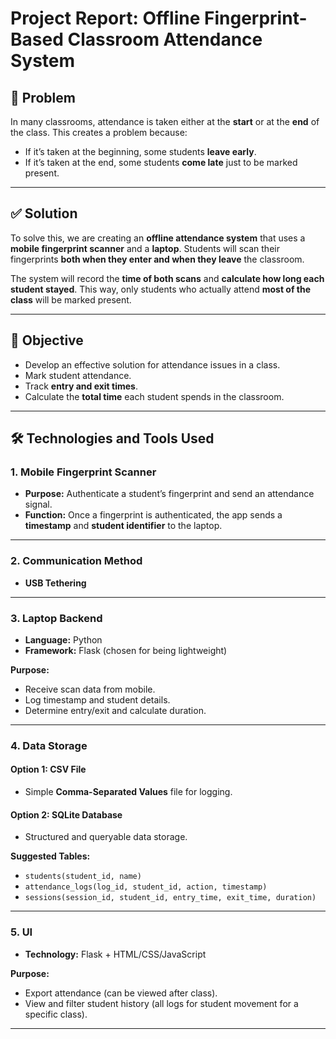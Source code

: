 # Project Report: Offline Fingerprint-Based Classroom Attendance System

## 🧠 Problem

In many classrooms, attendance is taken either at the **start** or at the **end** of the class. This creates a problem because:

- If it’s taken at the beginning, some students **leave early**.
- If it’s taken at the end, some students **come late** just to be marked present.

---

## ✅ Solution

To solve this, we are creating an **offline attendance system** that uses a **mobile fingerprint scanner** and a **laptop**. Students will scan their fingerprints **both when they enter and when they leave** the classroom.

The system will record the **time of both scans** and **calculate how long each student stayed**. This way, only students who actually attend **most of the class** will be marked present.

---

## 🎯 Objective

- Develop an effective solution for attendance issues in a class.
- Mark student attendance.
- Track **entry and exit times**.
- Calculate the **total time** each student spends in the classroom.

---

## 🛠️ Technologies and Tools Used

### 1. Mobile Fingerprint Scanner
- **Purpose:** Authenticate a student’s fingerprint and send an attendance signal.
- **Function:** Once a fingerprint is authenticated, the app sends a **timestamp** and **student identifier** to the laptop.

---

### 2. Communication Method
- **USB Tethering**

---

### 3. Laptop Backend
- **Language:** Python  
- **Framework:** Flask (chosen for being lightweight)

**Purpose:**
- Receive scan data from mobile.
- Log timestamp and student details.
- Determine entry/exit and calculate duration.

---

### 4. Data Storage

#### Option 1: CSV File
- Simple **Comma-Separated Values** file for logging.

#### Option 2: SQLite Database
- Structured and queryable data storage.

**Suggested Tables:**

- `students(student_id, name)`
- `attendance_logs(log_id, student_id, action, timestamp)`
- `sessions(session_id, student_id, entry_time, exit_time, duration)`

---

### 5. UI

- **Technology:** Flask + HTML/CSS/JavaScript

**Purpose:**
- Export attendance (can be viewed after class).
- View and filter student history (all logs for student movement for a specific class).

---
